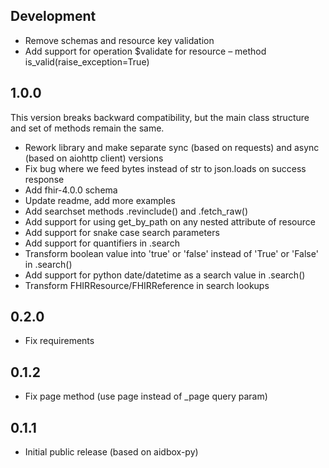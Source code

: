 ## Development
* Remove schemas and resource key validation
* Add support for operation $validate for resource – method is_valid(raise_exception=True)

## 1.0.0
This version breaks backward compatibility, but the main class structure and set of methods remain the same.
* Rework library and make separate sync (based on requests) and async (based on aiohttp client) versions
* Fix bug where we feed bytes instead of str to json.loads on success response
* Add fhir-4.0.0 schema
* Update readme, add more examples
* Add searchset methods .revinclude() and .fetch_raw()
* Add support for using get_by_path on any nested attribute of resource
* Add support for snake case search parameters
* Add support for quantifiers in .search
* Transform boolean value into 'true' or 'false' instead of 'True' or 'False' in .search()
* Add support for python date/datetime as a search value in .search()
* Transform FHIRResource/FHIRReference in search lookups

## 0.2.0
* Fix requirements

## 0.1.2 
* Fix page method (use page instead of _page query param)

## 0.1.1
* Initial public release (based on aidbox-py)
